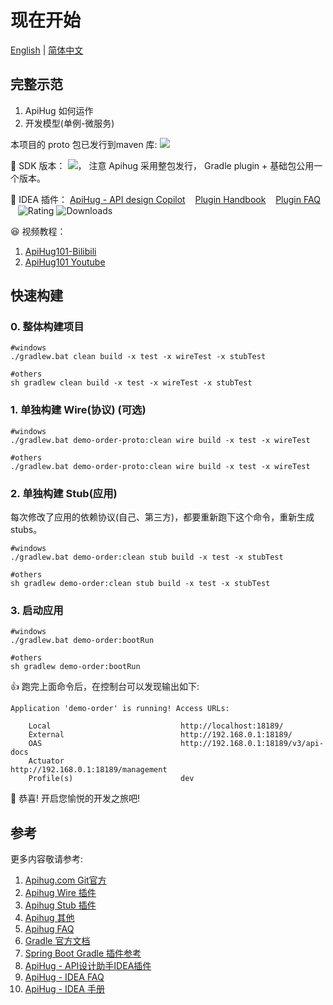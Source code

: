 # 现在开始

[English](./README.md) | [简体中文](./README_cn.md)

## 完整示范

1. ApiHug 如何运作
2. 开发模型(单例-微服务)

本项目的 proto 包已发行到maven 库: <a target="_blank" href="https://search.maven.org/artifact/com.apihug/demo-user-proto"><img src="https://img.shields.io/maven-central/v/com.apihug/demo-user-proto.svg?label=Maven%20Central" /></a>

💝 SDK 版本： <a target="_blank" href="https://search.maven.org/artifact/com.apihug/it-bom"><img src="https://img.shields.io/maven-central/v/com.apihug/it-bom.svg?label=Maven%20Central" /></a>， 注意 Apihug 采用整包发行， Gradle plugin + 基础包公用一个版本。

💝 IDEA 插件： [ApiHug - API design Copilot](https://plugins.jetbrains.com/plugin/23534-apihug--api-design-copilot)  &nbsp;&nbsp; [Plugin Handbook](./docs/IDE/README.md)  &nbsp;&nbsp; [Plugin FAQ](./docs/IDE/999_FAQ.md)  &nbsp;&nbsp;   ![Rating](https://img.shields.io/jetbrains/plugin/r/rating/23534-apihug--api-design-copilot) ![Downloads](https://img.shields.io/jetbrains/plugin/d/23534-apihug--api-design-copilot)


😆 视频教程：

1. [ApiHug101-Bilibili](https://www.bilibili.com/video/BV1KK421k7J8/)
2. [ApiHug101 Youtube](https://youtube.com/@ApiHug?si=C1yw0poHA01zbmyj)

## 快速构建

### 0. 整体构建项目

```shell - windows
#windows
./gradlew.bat clean build -x test -x wireTest -x stubTest
```

```shell - others
#others
sh gradlew clean build -x test -x wireTest -x stubTest
```

### 1. 单独构建 Wire(协议) (可选)

```shell - windows
#windows
./gradlew.bat demo-order-proto:clean wire build -x test -x wireTest
```
```shell - others
#others
./gradlew.bat demo-order-proto:clean wire build -x test -x wireTest
```

### 2. 单独构建 Stub(应用)

每次修改了应用的依赖协议(自己、第三方)，都要重新跑下这个命令，重新生成 stubs。


```shell - windows
#windows
./gradlew.bat demo-order:clean stub build -x test -x stubTest
```

```shell - others
#others
sh gradlew demo-order:clean stub build -x test -x stubTest
```

### 3. 启动应用

```shell - windows
#windows
./gradlew.bat demo-order:bootRun
``` 
```shell - others
#others
sh gradlew demo-order:bootRun
``` 

👍 跑完上面命令后，在控制台可以发现输出如下:

```shell
Application 'demo-order' is running! Access URLs:

	Local                             http://localhost:18189/                                         
	External                          http://192.168.0.1:18189/                                        
	OAS                               http://192.168.0.1:18189/v3/api-docs                             
	Actuator                          http://192.168.0.1:18189/management                              
	Profile(s)                        dev    
```

🥳 恭喜! 开启您愉悦的开发之旅吧!

## 参考

更多内容敬请参考:

1. [Apihug.com Git官方](https://github.com/apihug/apihug.com/)
2. [Apihug Wire 插件](https://github.com/apihug/apihug.com/blob/master/docs/handbook/004_dsl_implement_wire.md)
3. [Apihug Stub 插件](https://github.com/apihug/apihug.com/blob/master/docs/handbook/005_dsl_implement_stub.md)
4. [Apihug 其他](https://github.com/apihug/apihug.com/blob/master/docs/handbook/099_trivial.md)
5. [Apihug FAQ](https://github.com/apihug/apihug.com/blob/master/docs/handbook/999_faq.md)
6. [Gradle 官方文档](https://docs.gradle.org)
7. [Spring Boot Gradle 插件参考](https://docs.spring.io/spring-boot/docs/3.2.0/gradle-plugin/reference/html/)
8. [ApiHug - API设计助手IDEA插件](https://plugins.jetbrains.com/plugin/23534-apihug--api-design-copilot)
9. [ApiHug - IDEA FAQ](https://github.com/apihug/apihug.com/blob/master/docs/IDE/999_FAQ.md)
10. [ApiHug - IDEA 手册](https://github.com/apihug/apihug.com/blob/master/docs/IDE/README.md)